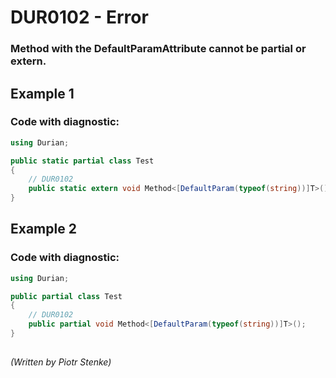 # DUR0102 - Error
### Method with the DefaultParamAttribute cannot be partial or extern.

## Example 1

### Code with diagnostic:
```csharp
using Durian;

public static partial class Test
{
	// DUR0102
	public static extern void Method<[DefaultParam(typeof(string))]T>();
}

```

## Example 2


### Code with diagnostic:
```csharp
using Durian;

public partial class Test
{
	// DUR0102
	public partial void Method<[DefaultParam(typeof(string))]T>();
}

```
##

*\(Written by Piotr Stenke\)*